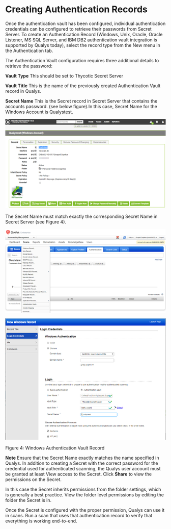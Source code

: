 [title]: # (Creating Authentication Records)
[tags]: # (authentication)
[priority]: # (102)
# Creating Authentication Records

Once the authentication vault has been configured, individual authentication
credentials can be configured to retrieve their passwords from Secret Server. To
create an Authentication Record (Windows, Unix, Oracle, Oracle Listener, MS SQL
Server, and IBM DB2 authentication vault integration is supported by Qualys
today), select the record type from the New menu in the Authentication tab.

The Authentication Vault configuration requires three additional details to
retrieve the password:

**Vault Type** This should be set to Thycotic Secret Server

**Vault Title** This is the name of the previously created Authentication Vault
record in Qualys.

**Secret Name** This is the Secret record in Secret Server that contains the
accounts password. (see below figure).In this case, Secret Name for the Windows
Account is Qualystest.

   ![](images/04406781d2766cb12e6cd80295ddf720.png)

The Secret Name must match exactly the corresponding Secret Name in Secret
Server (see Figure 4).

   ![](images/5dba153bfbc183db8d3f1c76509bdc1f.png)

   ![](images/ebba909256bbf9f102202f48d64b4b04.png)

Figure 4: Windows Authentication Vault Record

**Note** Ensure that the Secret Name exactly matches the name specified in
Qualys. In addition to creating a Secret with the correct password for the
credential used for authenticated scanning, the Qualys user account must be
granted at least View access to the Secret. Click **Share** to view the
permissions on the Secret.

In this case the Secret inherits permissions from the folder settings, which is
generally a best practice. View the folder level permissions by editing the
folder the Secret is in.

Once the Secret is configured with the proper permission, Qualys can use it in
scans. Run a scan that uses that authentication record to verify that everything
is working end-to-end.

